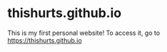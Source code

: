 # thishurts.github.io
This is my first personal website!
To access it, go to https://thishurts.github.io
